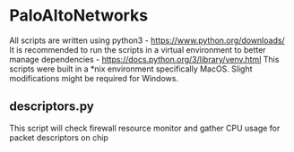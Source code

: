 # PaloAltoNetworks
All scripts are written using python3 - https://www.python.org/downloads/  
It is recommended to run the scripts in a virtual environment to better manage dependencies - https://docs.python.org/3/library/venv.html
This scripts were built in a *nix environment specifically MacOS. Slight modifications might be required for Windows.

## descriptors.py
This script will check firewall resource monitor and gather CPU usage for packet descriptors on chip

